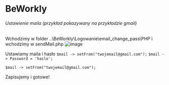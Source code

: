 # BeWorkly


###### Ustawienie maila (przykład pokazywany na przykładzie gmail)
Wchodzimy w folder ..\BeWorkly\Logowanie\email_change_pass\PHP i wchodzimy w sendMail.php
![image](https://user-images.githubusercontent.com/77463212/197414314-8308bed2-fa68-46f8-9a44-7b9cd822701e.png)

Ustawiamy maila i hasło
`$mail -> setFrom("twojemail@gmail.com");`
`$mail -> Password = 'haslo';`

`$mail -> setFrom("twojemail@gmail.com");`

Zapisujemy i gotowe!

